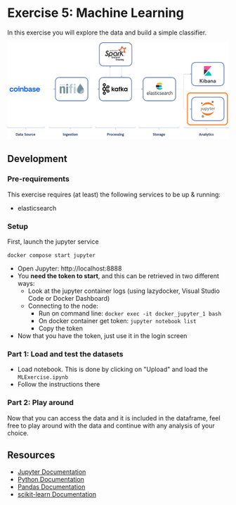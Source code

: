 # Exercise 5: Machine Learning

In this exercise you will explore the data and build a simple classifier.

![Exercise architecture](../img/architecture_exercise5.png)

## Development

### Pre-requirements

This exercise requires (at least) the following services to be up & running:

* elasticsearch

### Setup

First, launch the jupyter service

```
docker compose start jupyter
```

* Open Jupyter: http://localhost:8888
* You **need the token to start**, and this can be retrieved in two different ways:  
  * Look at the jupyter container logs (using lazydocker, Visual Studio Code or Docker Dashboard)
  * Connecting to the node:
    * Run on command line: `docker exec -it docker_jupyter_1 bash`
    * On docker container get token: `jupyter notebook list`
    * Copy the token 
* Now that you have the token, just use it in the login screen

### Part 1: Load and test the datasets

* Load notebook. This is done by clicking on "Upload" and load the `MLExercise.ipynb`
* Follow the instructions there

### Part 2: Play around

Now that you can access the data and it is included in the dataframe, feel free to play around with the data and continue with any analysis of your choice.

## Resources

* [Jupyter Documentation](https://jupyter.org/documentation)
* [Python Documentation](https://docs.python.org/3/)
* [Pandas Documentation](https://pandas.pydata.org/docs/)
* [scikit-learn Documentation](https://scikit-learn.org/stable/user_guide.html)
